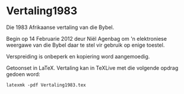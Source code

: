 # Vertaling1983

Die 1983 Afrikaanse vertaling van die Bybel.

Begin op 14 Februarie 2012 deur Niël Agenbag om 'n elektroniese weergawe van die Bybel daar te stel vir gebruik op enige toestel.

Verspreiding is onbeperk en kopiering word aangemoedig.

Getoonset in LaTeX.  Vertaling kan in TeXLive met die volgende opdrag gedoen word:

```latex
latexmk -pdf Vertaling1983.tex
```

